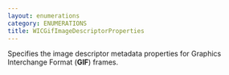 ```yaml
---
layout: enumerations
category: ENUMERATIONS
title: WICGifImageDescriptorProperties
---
```


Specifies the image descriptor metadata properties for Graphics Interchange Format (**GIF**) frames.

